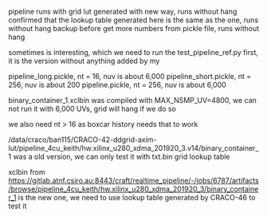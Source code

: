 pipeline runs with grid lut generated with new way, runs without hang
confirmed that the lookup table generated here is the same as the one, runs without hang
backup before get more numbers from pickle file, runs without hang

sometimes is interesting, which we need to run the test_pipeline_ref.py first, it is the version without anything added by my

pipeline_long.pickle,  nt = 16,  nuv is about 6,000
pipeline_short.pickle, nt = 256, nuv is about 200
pipeline.pickle,       nt = 256, nuv is about 6,000

binary_container_1.xclbin was compiled with MAX_NSMP_UV=4800, we can not run it with 6,000 UVs, grid will hang if we do so

we also need nt > 16 as boxcar history needs that to work


/data/craco/ban115/CRACO-42-ddgrid-axim-lut/pipeline_4cu_keith/hw.xilinx_u280_xdma_201920_3.v14/binary_container_1 was a old version, we can only test it with txt.bin grid lookup table

xclbin from https://gitlab.atnf.csiro.au:8443/craft/realtime_pipeline/-/jobs/6787/artifacts/browse/pipeline_4cu_keith/hw.xilinx_u280_xdma_201920_3/binary_container_1 is the new one, we need to use lookup table generated by CRACO-46 to test it
